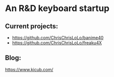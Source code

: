 # An R&D keyboard startup

## Current projects:
- https://github.com/ChrisChrisLoLo/banime40
- https://github.com/ChrisChrisLoLo/freaku4X

## Blog:
https://www.kicub.com/

